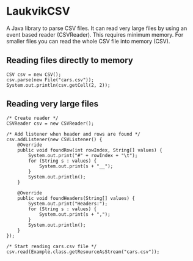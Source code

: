 LaukvikCSV
==========

A Java library to parse CSV files. It can read very large files by using
an event based reader (CSVReader). This requires minimum memory. For smaller
files you can read the whole CSV file into memory (CSV).


Reading files directly to memory
--------------------------------------------------------------------------------

    CSV csv = new CSV();
    csv.parse(new File("cars.csv"));
    System.out.println(csv.getCell(2, 2));



Reading very large files
--------------------------------------------------------------------------------

    /* Create reader */
    CSVReader csv = new CSVReader();

    /* Add listener when header and rows are found */
    csv.addListener(new CSVListener() {
        @Override
        public void foundRow(int rowIndex, String[] values) {
            System.out.print("#" + rowIndex + "\t");
            for (String s : values) {
                System.out.print(s + "__");
            }
            System.out.println();
        }

        @Override
        public void foundHeaders(String[] values) {
            System.out.print("Headers:");
            for (String s : values) {
                System.out.print(s + ",");
            }
            System.out.println();
        }
    });

    /* Start reading cars.csv file */
    csv.read(Example.class.getResourceAsStream("cars.csv"));
